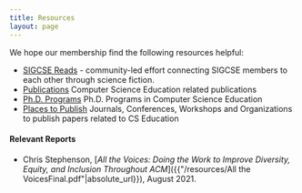 ```yaml
---
title: Resources
layout: page
---
```


We hope our membership find the following resources helpful:

-	[SIGCSE Reads](reads.html) - community-led effort connecting SIGCSE members to each other through science fiction.
-   [Publications](publications.html) Computer Science
    Education related publications
-   [Ph.D. Programs](phd-programs.html) Ph.D. Programs in
    Computer Science Education
-   [Places to Publish](publish.html) Journals, Conferences,
    Workshops and Organizations to publish papers related to CS
    Education

#### Relevant Reports
* Chris Stephenson, [_All the Voices: Doing the Work to Improve Diversity, Equity, and Inclusion Throughout ACM_]({{"/resources/All the VoicesFinal.pdf"|absolute_url}}), August 2021.
